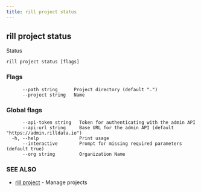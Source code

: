 ```yaml
---
title: rill project status
---
```

## rill project status

Status

```
rill project status [flags]
```

### Flags

```
      --path string      Project directory (default ".")
      --project string   Name
```

### Global flags

```
      --api-token string   Token for authenticating with the admin API
      --api-url string     Base URL for the admin API (default "https://admin.rilldata.io")
  -h, --help               Print usage
      --interactive        Prompt for missing required parameters (default true)
      --org string         Organization Name
```

### SEE ALSO

* [rill project](project.md)	 - Manage projects

